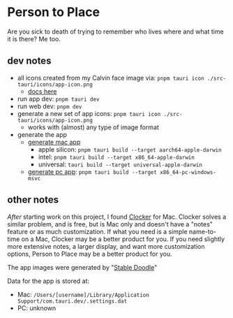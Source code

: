 # Person to Place

Are you sick to death of trying to remember who lives where and what time it is there? Me too.

## dev notes

- all icons created from my Calvin face image via: `pnpm tauri icon ./src-tauri/icons/app-icon.png`
  - [docs here](https://tauri.app/v1/guides/features/icons/#command-usage)
- run app dev: `pnpm tauri dev`
- run web dev: `pnpm dev`
- generate a new set of app icons: `pnpm tauri icon ./src-tauri/icons/app-icon.png`
  - works with (almost) any type of image format
- generate the app
  - [generate mac app](https://tauri.app/v1/guides/building/macos/)
    - apple silicon: `pnpm tauri build --target aarch64-apple-darwin`
    - intel: `pnpm tauri build --target x86_64-apple-darwin`
    - universal: `tauri build --target universal-apple-darwin`
  - [generate pc app](https://tauri.app/v1/guides/building/windows): `pnpm tauri build --target x86_64-pc-windows-msvc`
## other notes

_After_ starting work on this project, I found [Clocker](https://github.com/n0shake/clocker) for Mac. Clocker solves a similar problem, and is free, but is Mac only and doesn't have a "notes" feature or as much customization. If what you need is a simple name-to-time on a Mac, Clocker may be a better product for you. If you need slightly more extensive notes, a larger display, and want more customization options, Person to Place may be a better product for you.

The app images were generated by "[Stable Doodle](https://clipdrop.co/stable-doodle)"

Data for the app is stored at:

- Mac: `/Users/[username]/Library/Application Support/com.tauri.dev/.settings.dat`
- PC: unknown
